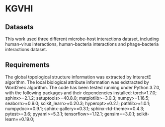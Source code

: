 # KGVHI
## Datasets
This work used three different microbe-host interactions dataset, including human-virus interactions, human-bacteria interactions and phage-bacteria interactions dataset.
## Requirements
The global topological structure information was extracted by InteractE algorithm.
The local biological attribute information was edxtracted by Word2vec algorithm.
The code has been tested running under Python 3.7.0, with the following packages and their dependencies installed:
torch<1.7.0;
sphinx>=2.1.2;
setuptools>=40.8.0;
matplotlib>=3.0.3;
numpy>=1.16.5;
seaborn>=0.9.0;
scikit_learn>=0.20.3;
hyperopt>=0.2.1;
pathlib>=1.0.1;
numpydoc>=0.9.1;
sphinx-gallery>=0.3.1;
sphinx-rtd-theme>=0.4.3;
pytest>=3.6;
pyyaml>=5.3.1;
tensorflow>=1.12.1;
gensim==3.0.1;
scikit-learn==0.19.0;
